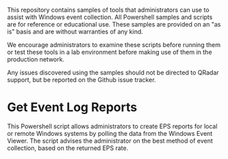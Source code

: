 This repository contains samples of tools that administrators can use to assist with Windows event collection. All Powershell samples and scripts are for reference or educational use. These samples are provided on an "as is" basis and are without warranties of any kind.  

We encourage administrators to examine these scripts before running them or test these tools in a lab environment before making use of them in the production network.

Any issues discovered using the samples should not be directed to QRadar support, but be reported on the Github issue tracker.


Get Event Log Reports
=====================
This Powershell script allows administrators to create EPS reports for local or remote Windows systems by polling the data from the Windows Event Viewer. The script advises the administrator on the best method of event collection, based on the returned EPS rate. 
